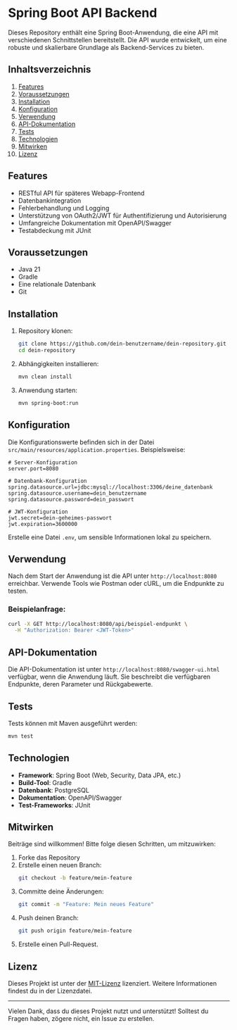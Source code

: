 # Spring Boot API Backend

Dieses Repository enthält eine Spring Boot-Anwendung, die eine API mit verschiedenen Schnittstellen bereitstellt. Die API wurde entwickelt, um eine robuste und skalierbare Grundlage als Backend-Services zu bieten.

## Inhaltsverzeichnis

1. [Features](#features)
2. [Voraussetzungen](#voraussetzungen)
3. [Installation](#installation)
4. [Konfiguration](#konfiguration)
5. [Verwendung](#verwendung)
6. [API-Dokumentation](#api-dokumentation)
7. [Tests](#tests)
8. [Technologien](#technologien)
9. [Mitwirken](#mitwirken)
10. [Lizenz](#lizenz)

## Features

- RESTful API für späteres Webapp-Frontend
- Datenbankintegration 
- Fehlerbehandlung und Logging
- Unterstützung von OAuth2/JWT für Authentifizierung und Autorisierung
- Umfangreiche Dokumentation mit OpenAPI/Swagger
- Testabdeckung mit JUnit

## Voraussetzungen

- Java 21
- Gradle
- Eine relationale Datenbank
- Git

## Installation

1. Repository klonen:
   ```bash
   git clone https://github.com/dein-benutzername/dein-repository.git
   cd dein-repository
   ```
2. Abhängigkeiten installieren:
   ```bash
   mvn clean install
   ```
3. Anwendung starten:
   ```bash
   mvn spring-boot:run
   ```

## Konfiguration

Die Konfigurationswerte befinden sich in der Datei `src/main/resources/application.properties`. Beispielsweise:

```properties
# Server-Konfiguration
server.port=8080

# Datenbank-Konfiguration
spring.datasource.url=jdbc:mysql://localhost:3306/deine_datenbank
spring.datasource.username=dein_benutzername
spring.datasource.password=dein_passwort

# JWT-Konfiguration
jwt.secret=dein-geheimes-passwort
jwt.expiration=3600000
```

Erstelle eine Datei `.env`, um sensible Informationen lokal zu speichern.

## Verwendung

Nach dem Start der Anwendung ist die API unter `http://localhost:8080` erreichbar. Verwende Tools wie Postman oder cURL, um die Endpunkte zu testen.

### Beispielanfrage:

```bash
curl -X GET http://localhost:8080/api/beispiel-endpunkt \
  -H "Authorization: Bearer <JWT-Token>"
```

## API-Dokumentation

Die API-Dokumentation ist unter `http://localhost:8080/swagger-ui.html` verfügbar, wenn die Anwendung läuft. Sie beschreibt die verfügbaren Endpunkte, deren Parameter und Rückgabewerte.

## Tests

Tests können mit Maven ausgeführt werden:

```bash
mvn test
```

## Technologien

- **Framework**: Spring Boot (Web, Security, Data JPA, etc.)
- **Build-Tool**: Gradle
- **Datenbank**: PostgreSQL
- **Dokumentation**: OpenAPI/Swagger
- **Test-Frameworks**: JUnit

## Mitwirken

Beiträge sind willkommen! Bitte folge diesen Schritten, um mitzuwirken:

1. Forke das Repository
2. Erstelle einen neuen Branch:
   ```bash
   git checkout -b feature/mein-feature
   ```
3. Committe deine Änderungen:
   ```bash
   git commit -m "Feature: Mein neues Feature"
   ```
4. Push deinen Branch:
   ```bash
   git push origin feature/mein-feature
   ```
5. Erstelle einen Pull-Request.

## Lizenz

Dieses Projekt ist unter der [MIT-Lizenz](LICENSE) lizenziert. Weitere Informationen findest du in der Lizenzdatei.

---

Vielen Dank, dass du dieses Projekt nutzt und unterstützt! Solltest du Fragen haben, zögere nicht, ein Issue zu erstellen.
